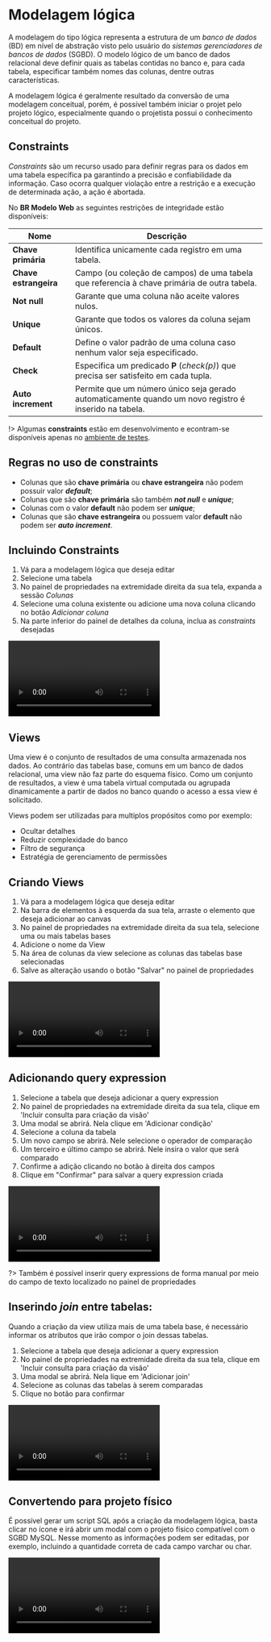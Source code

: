 # Modelagem lógica

A modelagem do tipo lógica representa a estrutura de um _banco de dados_ (BD) em nível de abstração visto pelo usuário do  _sistemas gerenciadores de bancos de dados_ (SGBD). O modelo lógico de um banco de dados relacional deve definir quais as tabelas contidas no banco e, para cada tabela, especificar também nomes das colunas, dentre outras características. 

A modelagem lógica é geralmente resultado da conversão de uma modelagem conceitual, porém, é possível também iniciar o projet pelo projeto lógico, especialmente quando o projetista possui o conhecimento conceitual do projeto.

## Constraints

_Constraints_ são um recurso usado para definir regras para os dados em uma tabela específica pa garantindo a precisão e confiabilidade da informação. Caso ocorra qualquer violação entre a restrição e a execução de determinada ação, a ação é abortada.

No **BR Modelo Web** as seguintes restrições de integridade estão disponíveis:

| Nome | Descrição |
| ---- | --------- |
| **Chave primária** | Identifica unicamente cada registro em uma tabela. |
| **Chave estrangeira** | Campo (ou coleção de campos) de uma tabela que referencia à chave primária de outra tabela. |
| **Not null** | Garante que uma coluna não aceite valores nulos. |
| **Unique** | Garante que todos os valores da coluna sejam únicos. |
| **Default** | Define o valor padrão de uma coluna caso nenhum valor seja especificado. |
| **Check** | Especifica um predicado **P** (_check(p)_) que precisa ser satisfeito em cada tupla. |
| **Auto increment** | Permite que um número único seja gerado automaticamente quando um novo registro é inserido na tabela. |

!> Algumas **constraints** estão em desenvolvimento e econtram-se disponíveis apenas no [ambiente de testes](https://brmodelo-stage.herokuapp.com/#!/).

## Regras no uso de constraints

- Colunas que são **chave primária** ou **chave estrangeira** não podem possuir valor **_default_**;
- Colunas que são **chave primária** são também **_not null_** e **_unique_**;
- Colunas com o valor **default** não podem ser **_unique_**;
- Colunas que são **chave estrangeira** ou possuem valor **default** não podem ser **_auto increment_**.

## Incluindo Constraints

1. Vá para a modelagem lógica que deseja editar
1. Selecione uma tabela
1. No painel de propriedades na extremidade direita da sua tela, expanda a sessão _Colunas_
1. Selecione uma coluna existente ou adicione uma nova coluna clicando no botão _Adicionar coluna_
1. Na parte inferior do painel de detalhes da coluna, inclua as _constraints_ desejadas

<video class="video-player" controls>
	<source src="logical-model/assets/constraints.mp4" type="video/mp4">
	Desculpe, seu navegador não suporta esse formato de vídeo.
</video>

## Views

Uma view é o conjunto de resultados de uma consulta armazenada nos dados. Ao contrário das tabelas base, comuns em um banco de dados relacional, uma view não faz parte do esquema físico. Como um conjunto de resultados, a view é uma tabela virtual computada ou agrupada dinamicamente a partir de dados no banco quando o acesso a essa view é solicitado.

Views podem ser utilizadas para multiplos propósitos como por exemplo:

- Ocultar detalhes
- Reduzir complexidade do banco
- Filtro de segurança
- Estratégia de gerenciamento de permissões

## Criando Views

1. Vá para a modelagem lógica que deseja editar
1. Na barra de elementos à esquerda da sua tela, arraste o elemento que deseja adicionar ao canvas
1. No painel de propriedades na extremidade direita da sua tela, selecione uma ou mais tabelas bases
1. Adicione o nome da View
1. Na área de colunas da view selecione as colunas das tabelas base selecionadas
1. Salve as alteração usando o botão "Salvar" no painel de propriedades

<video class="video-player" controls>
	<source src="logical-model/assets/views.mp4" type="video/mp4">
	Desculpe, seu navegador não suporta esse formato de vídeo.
</video>

## Adicionando query expression

1. Selecione a tabela que deseja adicionar a query expression
1. No painel de propriedades na extremidade direita da sua tela, clique em 'Incluir consulta para criação da visão'
1. Uma modal se abrirá. Nela clique em 'Adicionar condição'
1. Selecione a coluna da tabela
1. Um novo campo se abrirá. Nele selecione o operador de comparação
1. Um terceiro e último campo se abrirá. Nele insira o valor que será comparado
1. Confirme a adição clicando no botão à direita dos campos
1. Clique em "Confirmar" para salvar a query expression criada

<video class="video-player" controls>
	<source src="logical-model/assets/view-query-expression.mp4" type="video/mp4">
	Desculpe, seu navegador não suporta esse formato de vídeo.
</video>

?> Também é possível inserir query expressions de forma manual por meio do campo de texto localizado no painel de propriedades

## Inserindo _join_ entre tabelas:

Quando a criação da view utiliza mais de uma tabela base, é necessário informar os atributos que irão compor o join dessas tabelas.

1. Selecione a tabela que deseja adicionar a query expression
1. No painel de propriedades na extremidade direita da sua tela, clique em 'Incluir consulta para criação da visão'
1. Uma modal se abrirá. Nela lique em 'Adicionar join'
1. Selecione as colunas das tabelas à serem comparadas
1. Clique no botão para confirmar

<video class="video-player" controls>
	<source src="logical-model/assets/joins.mp4" type="video/mp4">
	Desculpe, seu navegador não suporta esse formato de vídeo.
</video>

## Convertendo para projeto físico

É possível gerar um script SQL após a criação da modelagem lógica, basta clicar no ícone e irá abrir um modal com o projeto físico compatível com o SGBD MySQL. Nesse momento as informações podem ser editadas, por exemplo, incluindo a quantidade correta de cada campo varchar ou char.

<video class="video-player" controls>
	<source src="logical-model/assets/projeto-fisico.mp4" type="video/mp4">
	Desculpe, seu navegador não suporta esse formato de vídeo.
</video>